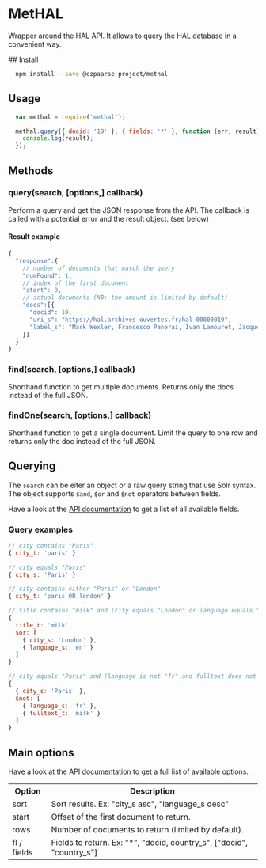 # MetHAL

Wrapper around the HAL API. It allows to query the HAL database in a convenient way.

## Install
```bash
  npm install --save @ezpaarse-project/methal
```

## Usage
```javascript
  var methal = require('methal');

  methal.query({ docid: '19' }, { fields: '*' }, function (err, result) {
    console.log(result);
  });
```

## Methods
### query(search, [options,] callback)
Perform a query and get the JSON response from the API. The callback is called with a potential error and the result object. (see below)

#### Result example
```javascript
{
  "response":{
    // number of documents that match the query
    "numFound": 1,
    // index of the first document
    "start": 0,
    // actual documents (NB: the amount is limited by default)
    "docs":[{
      "docid": 19,
      "uri_s": "https://hal.archives-ouvertes.fr/hal-00000019",
      "label_s": "Mark Wexler, Francesco Panerai, Ivan Lamouret, Jacques Droulez. Self-motion and the perception of stationary objects. Nature, Nature Publishing Group, 2001, 409, pp.85-88. &lt;hal-00000019&gt;"
    }]
  }
}
```

### find(search, [options,] callback)
Shorthand function to get multiple documents. Returns only the docs instead of the full JSON.

### findOne(search, [options,] callback)
Shorthand function to get a single document. Limit the query to one row and returns only the doc instead of the full JSON.

## Querying
The `search` can be eiter an object or a raw query string that use Solr syntax. The object supports `$and`, `$or` and `$not` operators between fields.

Have a look at the [API documentation](http://api.archives-ouvertes.fr/docs/search/schema/fields/#fields) to get a list of all available fields.

### Query examples
```javascript
// city contains "Paris"
{ city_t: 'paris' }
```
```javascript
// city equals "Paris"
{ city_s: 'Paris' }
```
```javascript
// city contains either "Paris" or "London"
{ city_t: 'paris OR london' }
```
```javascript
// title contains "milk" and (city equals "London" or language equals "en")
{
  title_t: 'milk',
  $or: [
    { city_s: 'London' },
    { language_s: 'en' }
  ]
}
```
```javascript
// city equals "Paris" and (language is not "fr" and fulltext does not contain "milk")
{
  { city_s: 'Paris' },
  $not: [
    { language_s: 'fr' },
    { fulltext_t: 'milk' }
  ]
}
```

## Main options

Have a look at the [API documentation](http://api.archives-ouvertes.fr/docs/search/#sort) to get a full list of available options.

<table>
  <tr>
    <th>Option</th>
    <th>Description</th>
  </tr>
  <tr>
    <td>sort</td>
    <td>Sort results. Ex: "city_s asc", "language_s desc"</td>
  </tr>
  <tr>
    <td>start</td>
    <td>Offset of the first document to return.</td>
  </tr>
  <tr>
    <td>rows</td>
    <td>Number of documents to return (limited by default).</td>
  </tr>
  <tr>
    <td>fl / fields</td>
    <td>Fields to return. Ex: "*", "docid, country_s", ["docid", "country_s"]</td>
  </tr>
</table>
